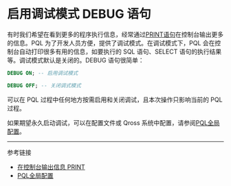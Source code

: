 # 启用调试模式 DEBUG 语句

有时我们希望在看到更多的程序执行信息，经常通过[PRINT语句](/pql/print.md)在控制台输出更多的信息。PQL 为了开发人员方便，提供了调试模式。在调试模式下，PQL 会在控制台自动打印很多有用的信息，如要执行的 SQL 语句、SELECT 语句的执行结果等。调试模式默认是关闭的。DEBUG 语句很简单：

```sql
DEBUG ON; -- 启用调试模式

DEBUG OFF; -- 关闭调式模式
```

可以在 PQL 过程中任何地方按需启用和关闭调试，且本次操作只影响当前的 PQL 过程。

如果期望永久启动调试，可以在配置文件或 Qross 系统中配置，请参阅[PQL全局配置](/pql/setup.md)。

---
参考链接

* [在控制台输出信息 PRINT](/pql/print.md)
* [PQL全局配置](/pql/setup.md)